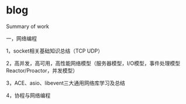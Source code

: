 # blog
Summary of work

一，网络编程

1，socket相关基础知识总结（TCP UDP）

2，高并发，高可用，高性能网络模型（服务器模型，I/O模型，事件处理模型Reactor/Proactor，并发模型）

3，ACE、asio、libevent三大通用网络库学习及总结

4，协程与网络编程
